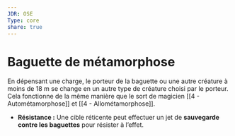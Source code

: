 ```yaml
---
JDR: OSE
Type: core
share: true
---
```

# Baguette de métamorphose

En dépensant une charge, le porteur de la baguette ou une autre créature à moins de 18 m se change en un autre type de créature choisi par le porteur. Cela fonctionne de la même manière que le sort de magicien [[4 - Autométamorphose]] et [[4 - Allométamorphose]].

- **Résistance :** Une cible réticente peut effectuer un jet de **sauvegarde contre les baguettes** pour résister à l’effet.